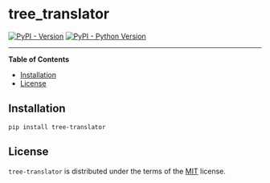 # tree_translator

[![PyPI - Version](https://img.shields.io/pypi/v/tree-translator.svg)](https://pypi.org/project/tree-translator)
[![PyPI - Python Version](https://img.shields.io/pypi/pyversions/tree-translator.svg)](https://pypi.org/project/tree-translator)

-----

**Table of Contents**

- [Installation](#installation)
- [License](#license)

## Installation

```console
pip install tree-translator
```

## License

`tree-translator` is distributed under the terms of the [MIT](https://spdx.org/licenses/MIT.html) license.
